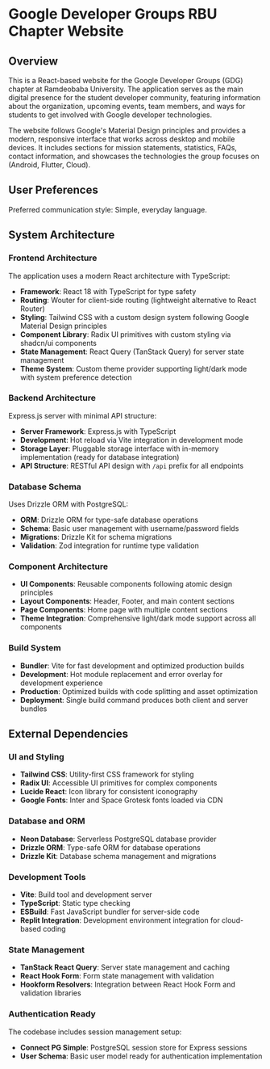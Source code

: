 # Google Developer Groups RBU Chapter Website

## Overview

This is a React-based website for the Google Developer Groups (GDG) chapter at Ramdeobaba University. The application serves as the main digital presence for the student developer community, featuring information about the organization, upcoming events, team members, and ways for students to get involved with Google developer technologies.

The website follows Google's Material Design principles and provides a modern, responsive interface that works across desktop and mobile devices. It includes sections for mission statements, statistics, FAQs, contact information, and showcases the technologies the group focuses on (Android, Flutter, Cloud).

## User Preferences

Preferred communication style: Simple, everyday language.

## System Architecture

### Frontend Architecture
The application uses a modern React architecture with TypeScript:
- **Framework**: React 18 with TypeScript for type safety
- **Routing**: Wouter for client-side routing (lightweight alternative to React Router)
- **Styling**: Tailwind CSS with a custom design system following Google Material Design principles
- **Component Library**: Radix UI primitives with custom styling via shadcn/ui components
- **State Management**: React Query (TanStack Query) for server state management
- **Theme System**: Custom theme provider supporting light/dark mode with system preference detection

### Backend Architecture
Express.js server with minimal API structure:
- **Server Framework**: Express.js with TypeScript
- **Development**: Hot reload via Vite integration in development mode
- **Storage Layer**: Pluggable storage interface with in-memory implementation (ready for database integration)
- **API Structure**: RESTful API design with `/api` prefix for all endpoints

### Database Schema
Uses Drizzle ORM with PostgreSQL:
- **ORM**: Drizzle ORM for type-safe database operations
- **Schema**: Basic user management with username/password fields
- **Migrations**: Drizzle Kit for schema migrations
- **Validation**: Zod integration for runtime type validation

### Component Architecture
- **UI Components**: Reusable components following atomic design principles
- **Layout Components**: Header, Footer, and main content sections
- **Page Components**: Home page with multiple content sections
- **Theme Integration**: Comprehensive light/dark mode support across all components

### Build System
- **Bundler**: Vite for fast development and optimized production builds
- **Development**: Hot module replacement and error overlay for development experience
- **Production**: Optimized builds with code splitting and asset optimization
- **Deployment**: Single build command produces both client and server bundles

## External Dependencies

### UI and Styling
- **Tailwind CSS**: Utility-first CSS framework for styling
- **Radix UI**: Accessible UI primitives for complex components
- **Lucide React**: Icon library for consistent iconography
- **Google Fonts**: Inter and Space Grotesk fonts loaded via CDN

### Database and ORM
- **Neon Database**: Serverless PostgreSQL database provider
- **Drizzle ORM**: Type-safe ORM for database operations
- **Drizzle Kit**: Database schema management and migrations

### Development Tools
- **Vite**: Build tool and development server
- **TypeScript**: Static type checking
- **ESBuild**: Fast JavaScript bundler for server-side code
- **Replit Integration**: Development environment integration for cloud-based coding

### State Management
- **TanStack React Query**: Server state management and caching
- **React Hook Form**: Form state management with validation
- **Hookform Resolvers**: Integration between React Hook Form and validation libraries

### Authentication Ready
The codebase includes session management setup:
- **Connect PG Simple**: PostgreSQL session store for Express sessions
- **User Schema**: Basic user model ready for authentication implementation